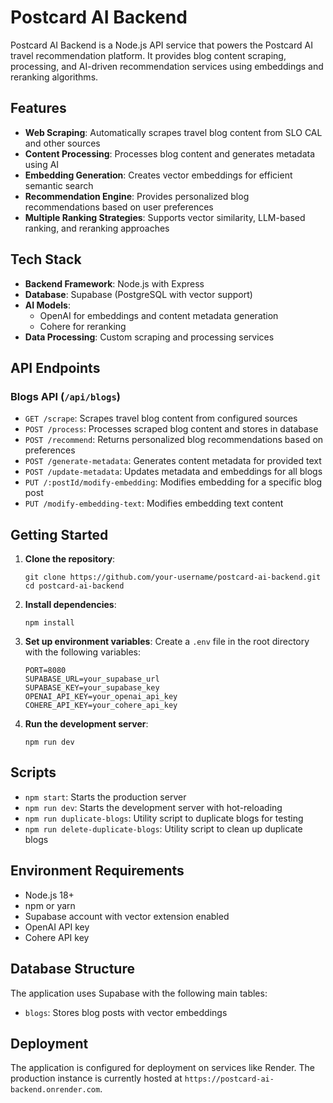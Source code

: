 # Postcard AI Backend

Postcard AI Backend is a Node.js API service that powers the Postcard AI travel recommendation platform. It provides blog content scraping, processing, and AI-driven recommendation services using embeddings and reranking algorithms.

## Features

- **Web Scraping**: Automatically scrapes travel blog content from SLO CAL and other sources
- **Content Processing**: Processes blog content and generates metadata using AI
- **Embedding Generation**: Creates vector embeddings for efficient semantic search
- **Recommendation Engine**: Provides personalized blog recommendations based on user preferences
- **Multiple Ranking Strategies**: Supports vector similarity, LLM-based ranking, and reranking approaches

## Tech Stack

- **Backend Framework**: Node.js with Express
- **Database**: Supabase (PostgreSQL with vector support)
- **AI Models**: 
  - OpenAI for embeddings and content metadata generation
  - Cohere for reranking
- **Data Processing**: Custom scraping and processing services

## API Endpoints

### Blogs API (`/api/blogs`)

- `GET /scrape`: Scrapes travel blog content from configured sources
- `POST /process`: Processes scraped blog content and stores in database
- `POST /recommend`: Returns personalized blog recommendations based on preferences
- `POST /generate-metadata`: Generates content metadata for provided text
- `POST /update-metadata`: Updates metadata and embeddings for all blogs
- `PUT /:postId/modify-embedding`: Modifies embedding for a specific blog post
- `PUT /modify-embedding-text`: Modifies embedding text content

## Getting Started

1. **Clone the repository**:
   ```
   git clone https://github.com/your-username/postcard-ai-backend.git
   cd postcard-ai-backend
   ```

2. **Install dependencies**:
   ```
   npm install
   ```

3. **Set up environment variables**:
   Create a `.env` file in the root directory with the following variables:
   ```
   PORT=8080
   SUPABASE_URL=your_supabase_url
   SUPABASE_KEY=your_supabase_key
   OPENAI_API_KEY=your_openai_api_key
   COHERE_API_KEY=your_cohere_api_key
   ```

4. **Run the development server**:
   ```
   npm run dev
   ```

## Scripts

- `npm start`: Starts the production server
- `npm run dev`: Starts the development server with hot-reloading
- `npm run duplicate-blogs`: Utility script to duplicate blogs for testing
- `npm run delete-duplicate-blogs`: Utility script to clean up duplicate blogs

## Environment Requirements

- Node.js 18+
- npm or yarn
- Supabase account with vector extension enabled
- OpenAI API key
- Cohere API key

## Database Structure

The application uses Supabase with the following main tables:

- `blogs`: Stores blog posts with vector embeddings

## Deployment

The application is configured for deployment on services like Render. The production instance is currently hosted at `https://postcard-ai-backend.onrender.com`.
